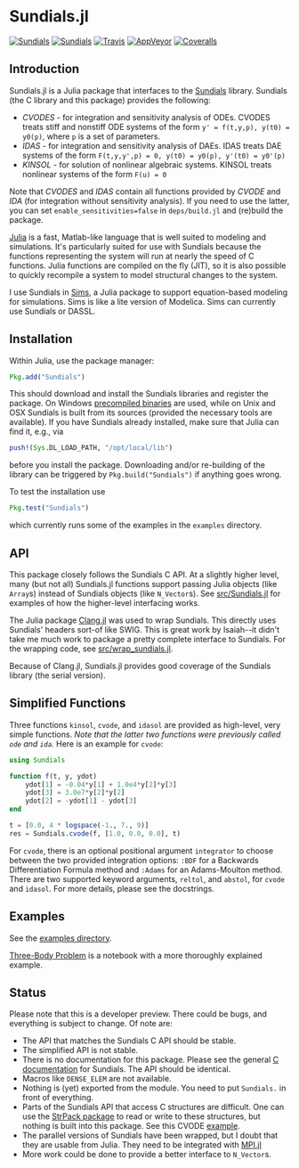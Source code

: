 Sundials.jl
===========

[![Sundials](http://pkg.julialang.org/badges/Sundials_0.4.svg)](http://pkg.julialang.org/?pkg=Sundials)
[![Sundials](http://pkg.julialang.org/badges/Sundials_0.5.svg)](http://pkg.julialang.org/?pkg=Sundials)
[![Travis](https://travis-ci.org/JuliaMath/Sundials.jl.svg?branch=master)](https://travis-ci.org/JuliaMath/Sundials.jl)
[![AppVeyor](https://ci.appveyor.com/api/projects/status/awifnbchu6m5tp7h/branch/master?svg=true)](https://ci.appveyor.com/project/ararslan/sundials-jl/branch/master)
[![Coveralls](https://coveralls.io/repos/github/JuliaMath/Sundials.jl/badge.svg?branch=master)](https://coveralls.io/github/JuliaMath/Sundials.jl?branch=master)

Introduction
------------

Sundials.jl is a Julia package that interfaces to the
[Sundials](https://computation.llnl.gov/casc/sundials/main.html)
library. Sundials (the C library and this package) provides the
following:

* *CVODES* - for integration and sensitivity analysis of ODEs.
          CVODES treats stiff and nonstiff ODE systems of the form
          `y' = f(t,y,p), y(t0) = y0(p)`,
          where `p` is a set of parameters.
* *IDAS*   - for integration and sensitivity analysis of DAEs.
          IDAS treats DAE systems of the form
          `F(t,y,y',p) = 0, y(t0) = y0(p), y'(t0) = y0'(p)`
* *KINSOL* - for solution of nonlinear algebraic systems.
          KINSOL treats nonlinear systems of the form
          `F(u) = 0`

Note that *CVODES* and *IDAS* contain all functions provided by *CVODE* and *IDA* (for integration
without sensitivity analysis). If you need to use the latter, you can set `enable_sensitivities=false`
in `deps/build.jl` and (re)build the package.

[Julia](http://julialang.org) is a fast, Matlab-like language that is
well suited to modeling and simulations. It's particularly suited for
use with Sundials because the functions representing the system will
run at nearly the speed of C functions. Julia functions are compiled
on the fly (JIT), so it is also possible to quickly recompile a system
to model structural changes to the system.

I use Sundials in [Sims](https://github.com/tshort/Sims.jl), a Julia
package to support equation-based modeling for simulations. Sims is
like a lite version of Modelica. Sims can currently use Sundials or
DASSL.

Installation
---

Within Julia, use the package manager:
```julia
Pkg.add("Sundials")
```
This should download and install the Sundials libraries and register the package. On Windows [precompiled binaries](http://sourceforge.net/projects/juliadeps-win/files)
are used, while on Unix and OSX Sundials is built from its sources (provided the necessary tools are
available). If you have Sundials already installed, make sure that Julia can find it, e.g., via
```julia
push!(Sys.DL_LOAD_PATH, "/opt/local/lib")
```
before you install the package. Downloading and/or re-building of the library can be triggered by `Pkg.build("Sundials")`
if anything goes wrong.

To test the installation use
```julia
Pkg.test("Sundials")
```
which currently runs some of the examples in the `examples` directory.

API
---

This package closely follows the Sundials C API. At a slightly higher
level, many (but not all) Sundials.jl functions support passing Julia
objects (like `Array`s) instead of Sundials objects (like `N_Vector`s).
See
[src/Sundials.jl](https://github.com/JuliaLang/Sundials.jl/blob/master/src/Sundials.jl)
for examples of how the higher-level interfacing works.

The Julia package [Clang.jl](https://github.com/ihnorton/Clang.jl) was
used to wrap Sundials. This directly uses Sundials' headers sort-of
like SWIG. This is great work by Isaiah--it didn't take me much work
to package a pretty complete interface to Sundials. For the wrapping
code, see
[src/wrap_sundials.jl](https://github.com/JuliaLang/Sundials.jl/blob/master/src/wrap_sundials.jl).

Because of Clang.jl, Sundials.jl provides good coverage of the Sundials
library (the serial version).

Simplified Functions
--------------------

Three functions `kinsol`, `cvode`, and `idasol` are provided as high-level,
very simple functions. *Note that the latter two functions were previously
called `ode` and `ida`.* Here is an example for `cvode`:

```julia
using Sundials

function f(t, y, ydot)
    ydot[1] = -0.04*y[1] + 1.0e4*y[2]*y[3]
    ydot[3] = 3.0e7*y[2]*y[2]
    ydot[2] = -ydot[1] - ydot[3]
end

t = [0.0, 4 * logspace(-1., 7., 9)]
res = Sundials.cvode(f, [1.0, 0.0, 0.0], t)
```

For `cvode`, there is an optional positional argument `integrator` to choose
between the two provided integration options: `:BDF` for a Backwards Differentiation
Formula method and `:Adams` for an Adams-Moulton method. There are two supported
keyword arguments, `reltol`, and `abstol`, for `cvode` and `idasol`. For more
details, please see the docstrings.

Examples
--------

See the [examples directory](https://github.com/JuliaLang/Sundials.jl/blob/master/examples).

[Three-Body Problem](http://nbviewer.ipython.org/github/pjpmarques/Julia-Modeling-the-World/blob/master/Three-Body%20Problem.ipynb) is a notebook with a more thoroughly explained example.


Status
------

Please note that this is a developer preview. There could be bugs, and
everything is subject to change. Of note are:

* The API that matches the Sundials C API should be stable.
* The simplified API is not stable.
* There is no documentation for this package. Please see the general
  [C documentation](https://computation.llnl.gov/casc/sundials/documentation/documentation.html)
  for Sundials. The API should be identical.
* Macros like `DENSE_ELEM` are not available.
* Nothing is (yet) exported from the module. You need to put `Sundials.`
  in front of everything.
* Parts of the Sundials API that access C structures are difficult.
  One can use the [StrPack package](https://github.com/pao/StrPack.jl)
  to read or write to these structures, but nothing is built into this
  package. See this CVODE
  [example](https://github.com/JuliaLang/Sundials.jl/blob/master/examples/cvode_Roberts_dns.jl#L26).
* The parallel versions of Sundials have been wrapped, but I doubt
  that they are usable from Julia. They need to be integrated with
  [MPI.jl](https://github.com/JuliaParallel/MPI.jl)
* More work could be done to provide a better interface to `N_Vector`s.
